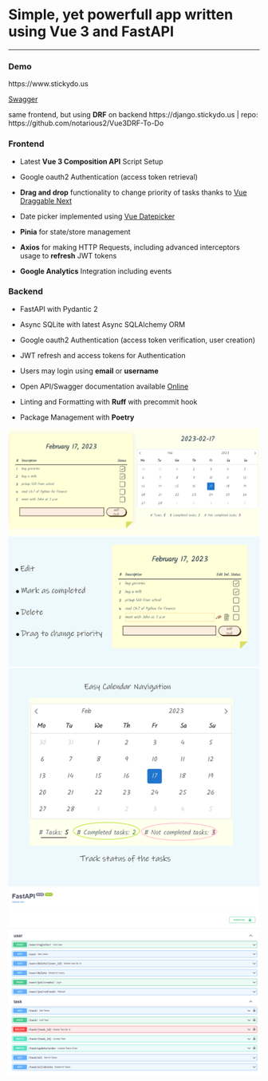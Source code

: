 # Simple, yet powerfull app written using Vue 3 and FastAPI

---

### Demo

<p>https://www.stickydo.us</p>
<a href="https://api.stickydo.us/docs">Swagger</a></p>
<p>same frontend, but using <strong>DRF</strong> on backend https://django.stickydo.us | repo: https://github.com/notarious2/Vue3DRF-To-Do</p>

### Frontend

<ul>
    <li>
        <p>Latest <strong>Vue 3 Composition API</strong> Script Setup</p>
    </li>
    <li>
        <p>Google oauth2 Authentication (access token retrieval) </p>
    </li>
    <li>
        <p><strong>Drag and drop</strong> functionality to change priority of tasks thanks to <a href="https://github.com/SortableJS/vue.draggable.next">Vue Draggable Next</a></p>
    </li>
    <li>
        <p>Date picker implemented using <a href="https://github.com/Vuepic/vue-datepicker">Vue Datepicker</a></p>
    </li>
    <li>
        <p><strong>Pinia</strong> for state/store management</p>
    </li>
    <li>
        <p><strong>Axios</strong> for making HTTP Requests, including advanced interceptors usage to <strong>refresh</strong> JWT tokens</p>
    </li>
    <li>
        <p><strong>Google Analytics</strong> Integration including events</p>
    </li>
</ul>

### Backend

<ul>
    <li>
        <p>FastAPI with Pydantic 2</p>
    </li>
    <li>
        <p>Async SQLite with latest Async SQLAlchemy ORM</p>
    </li>
    <li>
        <p>Google oauth2 Authentication (access token verification, user creation) </p>
    </li>
    <li>
        <p>JWT refresh and access tokens for Authentication</p>
    </li>
    <li>
        <p>Users may login using <strong>email</strong> or <strong>username</strong></p>
    </li>
    <li>
        <p>Open API/Swagger documentation available <a href="https://api.stickydo.us/docs">Online</a></p>
    </li>
    <li>
        <p>Linting and Formatting with <strong>Ruff</strong> with precommit hook</p>
    </li>
    <li>
        <p>Package Management with <strong>Poetry</strong></p>
    </li>
</ul>

<img src="images/todo_1.png" alt="Front image 1"/>
<img src="images/todo_2.png" alt="Front image 2"/>
<img src="images/todo_3.png" alt="Front image 3"/>
<img src="images/swagger.png" alt="Swagger"/>
